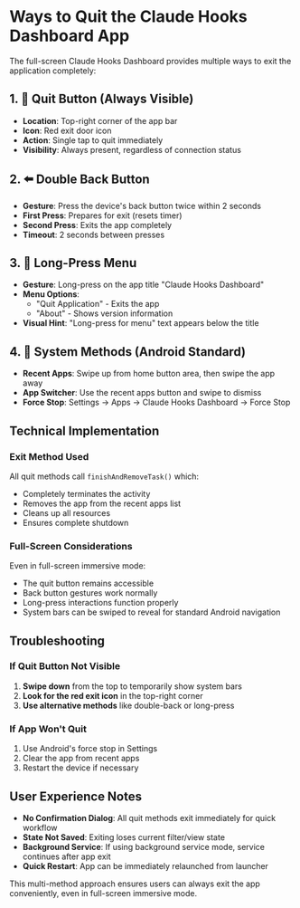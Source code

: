 # Ways to Quit the Claude Hooks Dashboard App

The full-screen Claude Hooks Dashboard provides multiple ways to exit the application completely:

## 1. 🔴 **Quit Button (Always Visible)**
- **Location**: Top-right corner of the app bar
- **Icon**: Red exit door icon
- **Action**: Single tap to quit immediately
- **Visibility**: Always present, regardless of connection status

## 2. ⬅️ **Double Back Button**
- **Gesture**: Press the device's back button twice within 2 seconds
- **First Press**: Prepares for exit (resets timer)
- **Second Press**: Exits the app completely
- **Timeout**: 2 seconds between presses

## 3. 📱 **Long-Press Menu**
- **Gesture**: Long-press on the app title "Claude Hooks Dashboard"
- **Menu Options**:
  - "Quit Application" - Exits the app
  - "About" - Shows version information
- **Visual Hint**: "Long-press for menu" text appears below the title

## 4. 🎯 **System Methods (Android Standard)**
- **Recent Apps**: Swipe up from home button area, then swipe the app away
- **App Switcher**: Use the recent apps button and swipe to dismiss
- **Force Stop**: Settings → Apps → Claude Hooks Dashboard → Force Stop

## Technical Implementation

### Exit Method Used
All quit methods call `finishAndRemoveTask()` which:
- Completely terminates the activity
- Removes the app from the recent apps list
- Cleans up all resources
- Ensures complete shutdown

### Full-Screen Considerations
Even in full-screen immersive mode:
- The quit button remains accessible
- Back button gestures work normally
- Long-press interactions function properly
- System bars can be swiped to reveal for standard Android navigation

## Troubleshooting

### If Quit Button Not Visible
1. **Swipe down** from the top to temporarily show system bars
2. **Look for the red exit icon** in the top-right corner
3. **Use alternative methods** like double-back or long-press

### If App Won't Quit
1. Use Android's force stop in Settings
2. Clear the app from recent apps
3. Restart the device if necessary

## User Experience Notes

- **No Confirmation Dialog**: All quit methods exit immediately for quick workflow
- **State Not Saved**: Exiting loses current filter/view state
- **Background Service**: If using background service mode, service continues after app exit
- **Quick Restart**: App can be immediately relaunched from launcher

This multi-method approach ensures users can always exit the app conveniently, even in full-screen immersive mode.